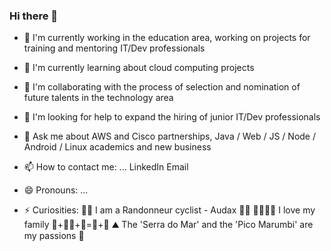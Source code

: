 ### Hi there 👋


- 🔭 I'm currently working in the education area, working on projects for training and mentoring IT/Dev professionals

- 🌱 I'm currently learning about cloud computing projects

- 👯 I'm collaborating with the process of selection and nomination of future talents in the technology area

- 🤔 I'm looking for help to expand the hiring of junior IT/Dev professionals

- 💬 Ask me about AWS and Cisco partnerships, Java / Web / JS / Node / Android / Linux academics and new business

- 📫 How to contact me: ...
LinkedIn Email

- 😄 Pronouns: ...

- ⚡ Curiosities:
🚴‍♂️ I am a Randonneur cyclist - Audax 🚵‍♂️
👨‍👩‍👧‍👦 I love my family ​👵+👴​👨+👩=👦+👧​
⛰️ The 'Serra do Mar' and the 'Pico Marumbi' are my passions 🌄
